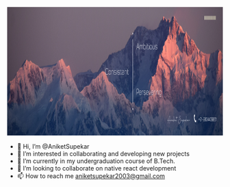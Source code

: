 <img src="Linkdin banner.png" width="900" height="300">


- 👋 Hi, I’m @AniketSupekar
- 👀 I’m interested in collaborating and developing new projects
- 🌱 I’m currently in my undergraduation course of B.Tech.
- 💞️ I’m looking to collaborate on native react development
- 📫 How to reach me aniketsupekar2003@gmail.com


